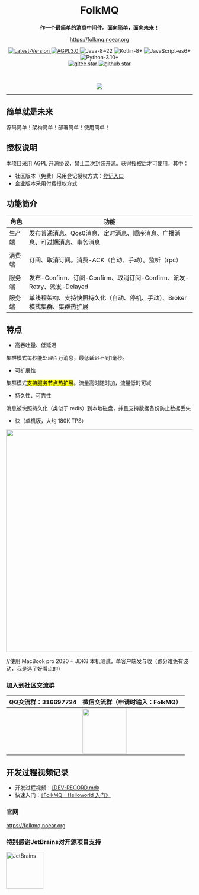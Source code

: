 <h1 align="center" style="text-align:center;">
  FolkMQ
</h1>
<p align="center">
	<strong>作一个最简单的消息中间件。面向简单，面向未来！</strong>
</p>

<p align="center">
	<a href="https://folkmq.noear.org/">https://folkmq.noear.org</a>
</p>


<p align="center">
    <a target="_blank" href="https://search.maven.org/artifact/org.noear/folkmq">
        <img src="https://img.shields.io/maven-central/v/org.noear/folkmq.svg?label=Latest-Version" alt="Latest-Version" />
    </a>
    <a target="_blank" href="LICENSE">
		<img src="https://img.shields.io/:license-AGPL3.0-blue.svg" alt="AGPL3.0" />
	</a>
    <a>
		<img src="https://img.shields.io/badge/Java-8~22-green.svg" alt="Java-8~22" />
	</a>
    <a>
		<img src="https://img.shields.io/badge/Kotlin-8+-green.svg" alt="Kotlin-8+" />
	</a>
    <a>
		<img src="https://img.shields.io/badge/JavaScript-es6+-green.svg" alt="JavaScript-es6+" />
	</a>
    <a>
		<img src="https://img.shields.io/badge/Python-3.10+-green.svg" alt="Python-3.10+" />
	</a>
    <br />
    <a target="_blank" href='https://gitee.com/noear/folkmq/stargazers'>
        <img src='https://gitee.com/noear/folkmq/badge/star.svg' alt='gitee star'/>
    </a>
    <a target="_blank" href='https://github.com/noear/folkmq/stargazers'>
        <img src="https://img.shields.io/github/stars/noear/folkmq.svg?logo=github" alt="github star"/>
    </a>
</p>

<br/>
<p align="center">
	<a href="https://jq.qq.com/?_wv=1027&k=kjB5JNiC">
	<img src="https://img.shields.io/badge/QQ交流群-870505482-orange"/></a>
</p>

<hr />

## 简单就是未来

源码简单！架构简单！部署简单！使用简单！

## 授权说明

本项目采用 AGPL 开源协议，禁止二次封装开源。获得授权后才可使用，其中：

* 社区版本（免费）采用登记授权方式：[登记入口](https://gitee.com/noear/folkmq/issues/I9L2CL)
* 企业版本采用付费授权方式

## 功能简介

| 角色  | 功能                                                     | 
|-----|--------------------------------------------------------|
| 生产端 | 发布普通消息、Qos0消息、定时消息、顺序消息、广播消息、可过期消息、事务消息       |
|     |                                                        |  
| 消费端 | 订阅、取消订阅。消费-ACK（自动、手动）。监听（rpc）                          |    
|     |                                                        |    
| 服务端 | 发布-Confirm、订阅-Confirm、取消订阅-Confirm、派发-Retry、派发-Delayed | 
| 服务端 | 单线程架构、支持快照持久化（自动、停机、手动）、Broker 模式集群、集群热扩展              |   


## 特点


* 高吞吐量、低延迟

集群模式每秒能处理百万消息，最低延迟不到1毫秒。

* 可扩展性

集群模式<mark>支持服务节点热扩展</mark>。流量高时随时加，流量低时可减

* 持久性、可靠性

消息被快照持久化（类似于 redis）到本地磁盘，并且支持数据备份防止数据丢失


* 快（单机版，大约 180K TPS）

<img src="DEV-TEST.png" width="600" />

//使用 MacBook pro 2020 + JDK8 本机测试，单客户端发与收（跑分难免有波动，我是选了好看点的）

### 加入到社区交流群

| QQ交流群：316697724                       | 微信交流群（申请时输入：FolkMQ）          |
|---------------------------|----------------------------------------|
|        | <img src="group_wx.png" width="120" /> 



## 开发过程视频记录

* 开发过程视频：[《DEV-RECORD.md》](DEV-RECORD.md)
* 快速入门：[《FolkMQ - Helloworld 入门》](https://www.bilibili.com/video/BV1Yj411L7fB/)

### 官网

https://folkmq.noear.org

### 特别感谢JetBrains对开源项目支持

<a href="https://jb.gg/OpenSourceSupport">
  <img src="https://user-images.githubusercontent.com/8643542/160519107-199319dc-e1cf-4079-94b7-01b6b8d23aa6.png" align="left" height="100" width="100"  alt="JetBrains">
</a>

